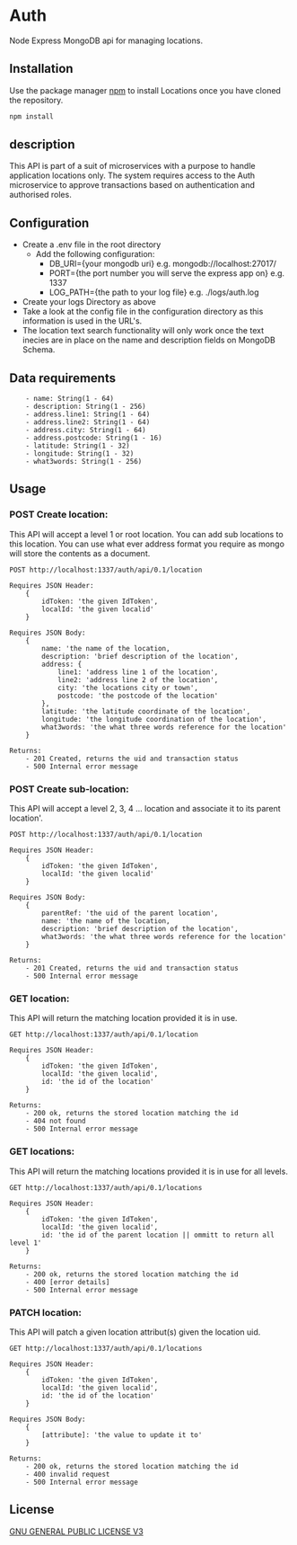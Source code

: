 # Auth
Node Express MongoDB api for managing locations.

## Installation

Use the package manager [npm](https://github.com/mattcole75/locations) to install Locations once you have cloned the repository.

```bash
npm install
```
## description
This API is part of a suit of microservices with a purpose to handle application locations only. The system requires access to the Auth microservice to approve transactions based on authentication and authorised roles.

## Configuration
 - Create a .env file in the root directory
    - Add the following configuration:
        - DB_URI={your mongodb uri} e.g. mongodb://localhost:27017/
        - PORT={the port number you will serve the express app on} e.g. 1337
        - LOG_PATH={the path to your log file} e.g. ./logs/auth.log
- Create your logs Directory as above
- Take a look at the config file in the configuration directory as this information is used in the URL's.
- The location text search functionality will only work once the text inecies are in place on the name and description fields on MongoDB Schema.

## Data requirements
```
    - name: String(1 - 64)
    - description: String(1 - 256)
    - address.line1: String(1 - 64)
    - address.line2: String(1 - 64)
    - address.city: String(1 - 64)
    - address.postcode: String(1 - 16)
    - latitude: String(1 - 32)
    - longitude: String(1 - 32)
    - what3words: String(1 - 256)
```
## Usage

### POST Create location:
This API will accept a level 1 or root location. You can add sub locations to this location.
You can use what ever address format you require as mongo will store the contents as a document.
```
POST http://localhost:1337/auth/api/0.1/location

Requires JSON Header:
    {
        idToken: 'the given IdToken',
        localId: 'the given localid'
    }

Requires JSON Body:
    {
        name: 'the name of the location,
        description: 'brief description of the location',
        address: {
            line1: 'address line 1 of the location',
            line2: 'address line 2 of the location',
            city: 'the locations city or town',
            postcode: 'the postcode of the location'
        },
        latitude: 'the latitude coordinate of the location',
        longitude: 'the longitude coordination of the location',
        what3words: 'the what three words reference for the location'
    }

Returns:
    - 201 Created, returns the uid and transaction status
    - 500 Internal error message
```

### POST Create sub-location:
This API will accept a level 2, 3, 4 ... location and associate it to its parent location'.
```
POST http://localhost:1337/auth/api/0.1/location

Requires JSON Header:
    {
        idToken: 'the given IdToken',
        localId: 'the given localid'
    }

Requires JSON Body:
    {
        parentRef: 'the uid of the parent location',
        name: 'the name of the location,
        description: 'brief description of the location',
        what3words: 'the what three words reference for the location'
    }

Returns:
    - 201 Created, returns the uid and transaction status
    - 500 Internal error message
```

### GET location:
This API will return the matching location provided it is in use.
```
GET http://localhost:1337/auth/api/0.1/location

Requires JSON Header:
    {
        idToken: 'the given IdToken',
        localId: 'the given localid',
        id: 'the id of the location'
    }

Returns:
    - 200 ok, returns the stored location matching the id
    - 404 not found
    - 500 Internal error message
```

### GET locations:
This API will return the matching locations provided it is in use for all levels.
```
GET http://localhost:1337/auth/api/0.1/locations

Requires JSON Header:
    {
        idToken: 'the given IdToken',
        localId: 'the given localid',
        id: 'the id of the parent location || ommitt to return all level 1'
    }

Returns:
    - 200 ok, returns the stored location matching the id
    - 400 [error details]
    - 500 Internal error message
```

### PATCH location:
This API will patch a given location attribut(s) given the location uid.
```
GET http://localhost:1337/auth/api/0.1/locations

Requires JSON Header:
    {
        idToken: 'the given IdToken',
        localId: 'the given localid',
        id: 'the id of the location'
    }

Requires JSON Body:
    {
        [attribute]: 'the value to update it to'
    }

Returns:
    - 200 ok, returns the stored location matching the id
    - 400 invalid request
    - 500 Internal error message
```

## License
[GNU GENERAL PUBLIC LICENSE V3](https://www.gnu.org/licenses/gpl-3.0.en.html)
